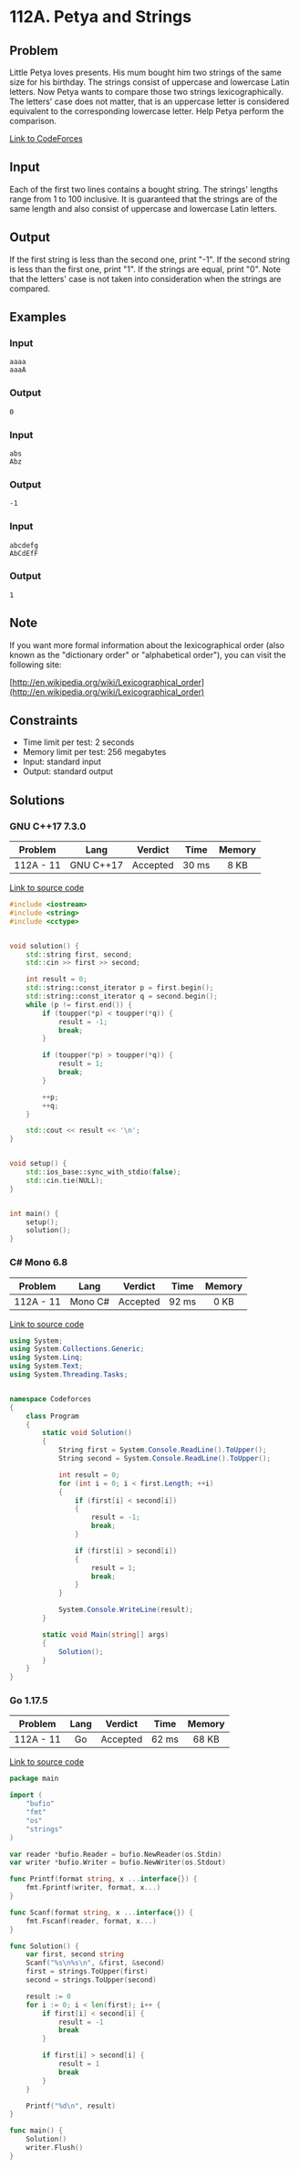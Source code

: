 # 112A. Petya and Strings

## Problem

Little Petya loves presents. His mum bought him two strings of the same size for his birthday. The strings consist of uppercase and lowercase Latin letters. Now
Petya wants to compare those two strings lexicographically. The letters' case does not matter, that is an uppercase letter is considered equivalent to the
corresponding lowercase letter. Help Petya perform the comparison.

[Link to CodeForces](https://codeforces.com/problemset/problem/112/A)

## Input

Each of the first two lines contains a bought string. The strings' lengths range from 1 to 100 inclusive. It is guaranteed that the strings are of the same length and also consist of uppercase and lowercase Latin letters.

## Output

If the first string is less than the second one, print "-1". If the second string is less than the first one, print "1". If the strings are equal, print "0". Note that the letters' case is not taken into consideration when the strings are compared.

## Examples

### Input

```
aaaa
aaaA
```

### Output

```
0
```

### Input

```
abs
Abz
```

### Output

```
-1
```

### Input

```
abcdefg
AbCdEfF
```

### Output

```
1
```

## Note

If you want more formal information about the lexicographical order (also known as the "dictionary order" or "alphabetical order"), you can visit the following site:

[http://en.wikipedia.org/wiki/Lexicographical_order](http://en.wikipedia.org/wiki/Lexicographical_order)

## Constraints

  - Time limit per test: 2 seconds
  - Memory limit per test: 256 megabytes
  - Input: standard input
  - Output: standard output

## Solutions

### GNU C++17 7.3.0

|  Problem  |    Lang   |  Verdict |  Time | Memory |
|:---------:|:---------:|:--------:|:-----:|:------:|
| 112A - 11 | GNU C++17 | Accepted | 30 ms |  8 KB  |

[Link to source code](solution.cpp)

```c++
#include <iostream>
#include <string>
#include <cctype>


void solution() {
    std::string first, second;
    std::cin >> first >> second;

    int result = 0;
    std::string::const_iterator p = first.begin();
    std::string::const_iterator q = second.begin();
    while (p != first.end()) {
        if (toupper(*p) < toupper(*q)) {
            result = -1;
            break;
        }

        if (toupper(*p) > toupper(*q)) {
            result = 1;
            break;
        }

        ++p;
        ++q;
    }

    std::cout << result << '\n';
}


void setup() {
    std::ios_base::sync_with_stdio(false);
    std::cin.tie(NULL);
}


int main() {
    setup();
    solution();
}
```

### C# Mono 6.8

|  Problem  |    Lang   |  Verdict |  Time | Memory |
|:---------:|:---------:|:--------:|:-----:|:------:|
| 112A - 11 |  Mono C#  | Accepted | 92 ms |  0 KB  |

[Link to source code](solution.cs)

```c#
using System;
using System.Collections.Generic;
using System.Linq;
using System.Text;
using System.Threading.Tasks;


namespace Codeforces
{
    class Program
    {
        static void Solution()
        {
            String first = System.Console.ReadLine().ToUpper();
            String second = System.Console.ReadLine().ToUpper();

            int result = 0;
            for (int i = 0; i < first.Length; ++i)
            {
                if (first[i] < second[i])
                {
                    result = -1;
                    break;
                }

                if (first[i] > second[i])
                {
                    result = 1;
                    break;
                }
            }

            System.Console.WriteLine(result);
        }

        static void Main(string[] args)
        {
            Solution();
        }
    }
}
```

### Go 1.17.5

|  Problem  |    Lang   |  Verdict |  Time | Memory |
|:---------:|:---------:|:--------:|:-----:|:------:|
| 112A - 11 |    Go     | Accepted | 62 ms | 68 KB  |

[Link to source code](solution.go)

```go
package main

import (
	"bufio"
	"fmt"
	"os"
	"strings"
)

var reader *bufio.Reader = bufio.NewReader(os.Stdin)
var writer *bufio.Writer = bufio.NewWriter(os.Stdout)

func Printf(format string, x ...interface{}) {
	fmt.Fprintf(writer, format, x...)
}

func Scanf(format string, x ...interface{}) {
	fmt.Fscanf(reader, format, x...)
}

func Solution() {
	var first, second string
	Scanf("%s\n%s\n", &first, &second)
	first = strings.ToUpper(first)
	second = strings.ToUpper(second)

	result := 0
	for i := 0; i < len(first); i++ {
		if first[i] < second[i] {
			result = -1
			break
		}

		if first[i] > second[i] {
			result = 1
			break
		}
	}

	Printf("%d\n", result)
}

func main() {
	Solution()
	writer.Flush()
}
```
